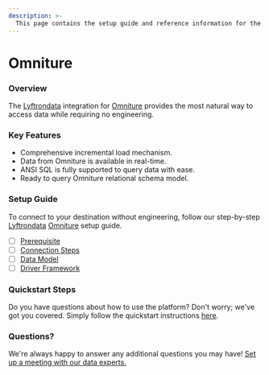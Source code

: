 ```yaml
---
description: >-
  This page contains the setup guide and reference information for the Omniture source connector.
---
```


# Omniture

### Overview

The [Lyftrondata](https://www.lyftrondata.com/) integration for [Omniture](None) provides the most natural way to access data while requiring no engineering.

### Key Features

* Comprehensive incremental load mechanism.
* Data from Omniture is available in real-time.&#x20;
* ANSI SQL is fully supported to query data with ease.
* Ready to query Omniture relational schema model.

### Setup Guide

To connect to your destination without engineering, follow our step-by-step [Lyftrondata](https://www.lyftrondata.com/)  [Omniture](None) setup guide.

* [ ] [Prerequisite](prerequisite.md)
* [ ] [Connection Steps](connection-steps.md)
* [ ] [Data Model](data-model/erd.md)
* [ ] [Driver Framework](driver-framework/)

### Quickstart Steps

Do you have questions about how to use the platform? Don't worry; we've got you covered. Simply follow the quickstart instructions [here](../README.md).

### Questions? <a href="#questions" id="questions"></a>

We're always happy to answer any additional questions you may have! [Set up a meeting with our data experts.](https://www.lyftrondata.com/book-a-meeting/)

